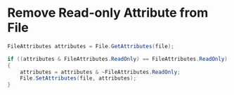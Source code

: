# Remove Read-only Attribute from File

```cs
FileAttributes attributes = File.GetAttributes(file);

if ((attributes & FileAttributes.ReadOnly) == FileAttributes.ReadOnly)
{
    attributes = attributes & ~FileAttributes.ReadOnly;
    File.SetAttributes(file, attributes);
}
```